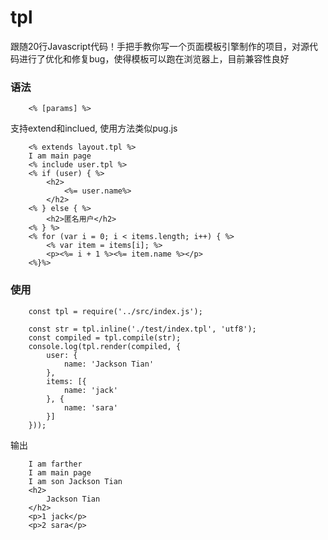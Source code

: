 # tpl
跟随20行Javascript代码！手把手教你写一个页面模板引擎制作的项目，对源代码进行了优化和修复bug，使得模板可以跑在浏览器上，目前兼容性良好

### 语法

```
    <% [params] %>
```

支持extend和inclued, 使用方法类似pug.js

```
    <% extends layout.tpl %>
    I am main page
    <% include user.tpl %>
    <% if (user) { %>
        <h2>
            <%= user.name%>
        </h2>
    <% } else { %>
        <h2>匿名用户</h2>
    <% } %>
    <% for (var i = 0; i < items.length; i++) { %>
        <% var item = items[i]; %>
        <p><%= i + 1 %><%= item.name %></p>
    <%}%>
```
### 使用

```
    const tpl = require('../src/index.js');

    const str = tpl.inline('./test/index.tpl', 'utf8');
    const compiled = tpl.compile(str);
    console.log(tpl.render(compiled, {
        user: {
            name: 'Jackson Tian'
        },
        items: [{
            name: 'jack'
        }, {
            name: 'sara'
        }]
    }));
```

输出

```
    I am farther
    I am main page
    I am son Jackson Tian
    <h2>
        Jackson Tian
    </h2>
    <p>1 jack</p>
    <p>2 sara</p>
```
